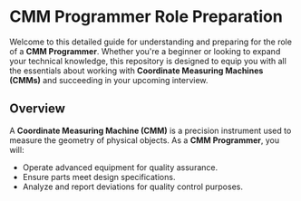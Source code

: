 # CMM Programmer Role Preparation

Welcome to this detailed guide for understanding and preparing for the role of a **CMM Programmer**. Whether you're a beginner or looking to expand your technical knowledge, this repository is designed to equip you with all the essentials about working with **Coordinate Measuring Machines (CMMs)** and succeeding in your upcoming interview.

## Overview
A **Coordinate Measuring Machine (CMM)** is a precision instrument used to measure the geometry of physical objects. As a **CMM Programmer**, you will:

- Operate advanced equipment for quality assurance.
- Ensure parts meet design specifications.
- Analyze and report deviations for quality control purposes.

